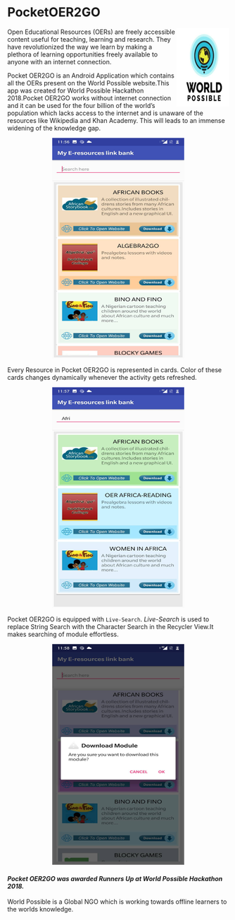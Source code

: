 # PocketOER2GO

<img src="Screenshots/logp.jpg" align="right"
     title="Pocket OER2GO-World Possible" width="120" height="178">
    
Open Educational Resources (OERs) are freely accessible content useful for teaching, learning and research.
They have revolutionized the way we learn by making a plethora of learning opportunities freely available to anyone with an internet connection.

Pocket OER2GO is an Android Application which contains all the OERs present on the World Possible website.This app was created for World Possible Hackathon 2018.Pocket OER2GO works without internet connection and it can be used for the four billion of the world’s population which lacks access to the internet and is unaware of the resources like  Wikipedia and Khan Academy. This will leads to an immense widening of the knowledge gap.

<p align="center">
  <img src="Screenshots/393a42b39536097_547355312350372_1360745561786941440_n__1_.png" alt="Dynamic Color Scheme"
       width="300" height="500">
</p>

Every Resource in Pocket OER2GO is represented in cards.
Color of these cards changes dynamically whenever the activity gets refreshed.

<p align="center">
  <img src="Screenshots/45bb37a39558178_445512649302194_2769746120526528512_n.jpg" alt="Live Search"
       width="300" height="500">
</p>

Pocket OER2GO is equipped with `Live-Search`. *Live-Search* is used to replace String Search with the Character Search in the Recycler View.It makes searching of module effortless.

<p align="center">
  <img src="Screenshots/5b64ebe39686698_2129234417319611_2293791678873468928_n.png" alt="Download Dialogue"
       width="300" height="500">
</p>


#### *Pocket OER2GO was awarded Runners Up at World Possible Hackathon 2018.*

World Possible is a Global NGO which is working towards offline learners to the worlds knowledge.
